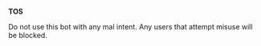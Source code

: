 <!DOCTYPE html>
<html>

<head>
  <title>TOS</title>
</head>

<body>
<b><p></p>TOS</p></b> <p></p>Do not use this bot with any mal intent. Any users that attempt misuse will be blocked.</p>
</body>

</html>
